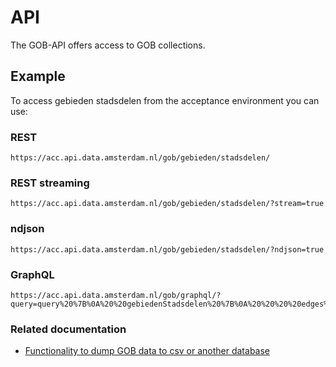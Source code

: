 # API

The GOB-API offers access to GOB collections.

## Example

To access gebieden stadsdelen from the acceptance environment you can use:

### REST
```
https://acc.api.data.amsterdam.nl/gob/gebieden/stadsdelen/
```

### REST streaming
```
https://acc.api.data.amsterdam.nl/gob/gebieden/stadsdelen/?stream=true
```

### ndjson
```
https://acc.api.data.amsterdam.nl/gob/gebieden/stadsdelen/?ndjson=true
```

### GraphQL
```
https://acc.api.data.amsterdam.nl/gob/graphql/?query=query%20%7B%0A%20%20gebiedenStadsdelen%20%7B%0A%20%20%20%20edges%20%7B%0A%20%20%20%20%20%20node%20%7B%0A%20%20%20%20%20%20%20%20naam%0A%20%20%20%20%20%20%7D%0A%20%20%20%20%7D%0A%20%20%7D%0A%7D
```

### Related documentation

- [Functionality to dump GOB data to csv or another database](https://github.com/Amsterdam/GOB-API/blob/master/gobapi/dump/README.md)
